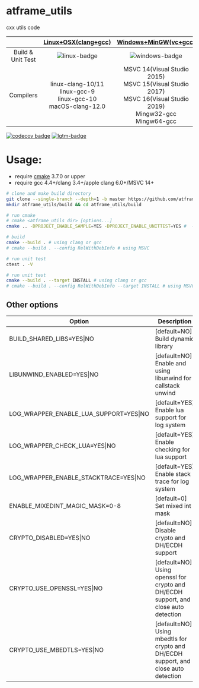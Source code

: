# atframe_utils
cxx utils code

|                           | [Linux+OSX(clang+gcc)][linux-link] | [Windows+MinGW(vc+gcc)][windows-link] |
|:-------------------------:|:----------------------------------:|:-------------------------------------:|
| Build & Unit Test         | ![linux-badge]                     | ![windows-badge]                      |
Compilers | linux-clang-10/11 <br /> linux-gcc-9 <br /> linux-gcc-10 <br /> macOS-clang-12.0 <br /> | MSVC 14(Visual Studio 2015) <br /> MSVC 15(Visual Studio 2017) <br /> MSVC 16(Visual Studio 2019) <br /> Mingw32-gcc <br /> Mingw64-gcc |  

[![codecov badge]][coverage status] [![lgtm-badge]][lgtm-link]

[linux-badge]: https://github.com/atframework/atframe_utils/actions/workflows/main.yml/badge.svg "Github action build status"
[linux-link]:  https://github.com/atframework/atframe_utils/actions/workflows/main.yml "Github action build status"
[windows-badge]: https://ci.appveyor.com/api/projects/status/7e6q54xxdga6ov00?svg=true "AppVeyor build status"
[windows-link]:  https://ci.appveyor.com/project/owt5008137/atframe-utils/branch/master "AppVeyor build status"
[codecov badge]: https://codecov.io/gh/atframework/atlist-rs/branch/master/graph/badge.svg
[coverage status]: https://codecov.io/gh/atframework/atlist-rs
[lgtm-badge]: https://img.shields.io/lgtm/grade/cpp/g/atframework/atframe_utils.svg?logo=lgtm&logoWidth=18 "LGTM"
[lgtm-link]:  https://lgtm.com/projects/g/atframework/atframe_utils/context:cpp "LGTM"

# Usage:

+ require [cmake][cmake] 3.7.0 or upper
+ require gcc 4.4+/clang 3.4+/apple clang 6.0+/MSVC 14+

~~~~~~~~~~bash
# clone and make build directory
git clone --single-branch --depth=1 -b master https://github.com/atframework/atframe_utils.git
mkdir atframe_utils/build && cd atframe_utils/build

# run cmake
# cmake <atframe_utils dir> [options...]
cmake .. -DPROJECT_ENABLE_SAMPLE=YES -DPROJECT_ENABLE_UNITTEST=YES #  -DCMAKE_INSTALL_PREFIX=<install prefix>

# build
cmake --build . # using clang or gcc
# cmake --build . --config RelWithDebInfo # using MSVC

# run unit test
ctest . -V

# run unit test
cmake --build . --target INSTALL # using clang or gcc
# cmake --build . --config RelWithDebInfo --target INSTALL # using MSVC
~~~~~~~~~~

## Other options

| Option  | Description |
|---------|-------------|
| BUILD\_SHARED\_LIBS=YES\|NO | [default=NO] Build dynamic library |
| LIBUNWIND\_ENABLED=YES\|NO | [default=NO] Enable and using libunwind for callstack unwind |
| LOG\_WRAPPER\_ENABLE\_LUA\_SUPPORT=YES\|NO | [default=YES] Enable lua support for log system |
| LOG\_WRAPPER\_CHECK\_LUA=YES\|NO | [default=YES] Enable checking for lua support |
| LOG\_WRAPPER\_ENABLE\_STACKTRACE=YES\|NO | [default=YES] Enable stack trace for log system |
| ENABLE\_MIXEDINT\_MAGIC\_MASK=0-8 | [default=0] Set mixed int mask |
| CRYPTO\_DISABLED=YES\|NO | [default=NO] Disable crypto and DH/ECDH support |
| CRYPTO\_USE\_OPENSSL=YES\|NO | [default=NO] Using openssl for crypto and DH/ECDH support, and close auto detection |
| CRYPTO\_USE\_MBEDTLS=YES\|NO | [default=NO] Using mbedtls for crypto and DH/ECDH support, and close auto detection |

[cmake]: https://cmake.org/